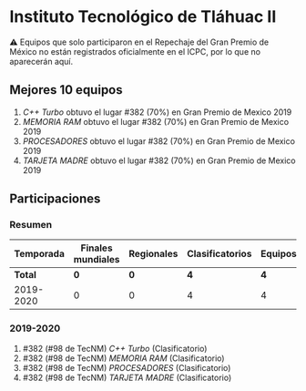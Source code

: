 ---
---

# Instituto Tecnológico de Tláhuac II

:warning: Equipos que solo participaron en el Repechaje del Gran Premio de México no están registrados oficialmente en el ICPC, por lo que no aparecerán aquí.

## Mejores 10 equipos

1. _C++ Turbo_ obtuvo el lugar #382 (70%) en Gran Premio de Mexico 2019
1. _MEMORIA RAM_ obtuvo el lugar #382 (70%) en Gran Premio de Mexico 2019
1. _PROCESADORES_ obtuvo el lugar #382 (70%) en Gran Premio de Mexico 2019
1. _TARJETA MADRE_ obtuvo el lugar #382 (70%) en Gran Premio de Mexico 2019

## Participaciones

### Resumen

| Temporada | Finales mundiales | Regionales | Clasificatorios | Equipos |
| --- | --- | --- | --- | --- |
| **Total** | **0** | **0** | **4** | **4** |
| 2019-2020 | 0 | 0 | 4 | 4 |

### 2019-2020

1. #382 (#98 de TecNM) _C++ Turbo_ (Clasificatorio)
1. #382 (#98 de TecNM) _MEMORIA RAM_ (Clasificatorio)
1. #382 (#98 de TecNM) _PROCESADORES_ (Clasificatorio)
1. #382 (#98 de TecNM) _TARJETA MADRE_ (Clasificatorio)




